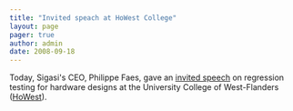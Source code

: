 ```yaml
---
title: "Invited speach at HoWest College"
layout: page 
pager: true
author: admin
date: 2008-09-18
---
```

<div class="content">
Today, Sigasi's CEO, Philippe Faes, gave an <a href="http://socverification.appspot.com/public/gastsprekers">invited speech</a> on regression testing for hardware designs at the University College of West-Flanders (<a href="http://www.howest.be/">HoWest</a>).  </div>



